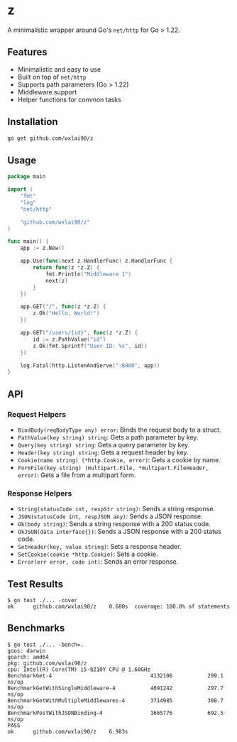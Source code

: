 # z

A minimalistic wrapper around Go's `net/http` for Go > 1.22.

## Features

*   Minimalistic and easy to use
*   Built on top of `net/http`
*   Supports path parameters (Go > 1.22)
*   Middleware support
*   Helper functions for common tasks

## Installation

```bash
go get github.com/wxlai90/z
```

## Usage

```go
package main

import (
	"fmt"
	"log"
	"net/http"

	"github.com/wxlai90/z"
)

func main() {
	app := z.New()

	app.Use(func(next z.HandlerFunc) z.HandlerFunc {
		return func(z *z.Z) {
			fmt.Println("Middleware 1")
			next(z)
		}
	})

	app.GET("/", func(z *z.Z) {
		z.Ok("Hello, World!")
	})

	app.GET("/users/{id}", func(z *z.Z) {
		id := z.PathValue("id")
		z.Ok(fmt.Sprintf("User ID: %s", id))
	})

	log.Fatal(http.ListenAndServe(":8080", app))
}
```

## API

### Request Helpers

*   `BindBody(reqBodyType any) error`: Binds the request body to a struct.
*   `PathValue(key string) string`: Gets a path parameter by key.
*   `Query(key string) string`: Gets a query parameter by key.
*   `Header(key string) string`: Gets a request header by key.
*   `Cookie(name string) (*http.Cookie, error)`: Gets a cookie by name.
*   `FormFile(key string) (multipart.File, *multipart.FileHeader, error)`: Gets a file from a multipart form.

### Response Helpers

*   `String(statusCode int, respStr string)`: Sends a string response.
*   `JSON(statusCode int, respJSON any)`: Sends a JSON response.
*   `Ok(body string)`: Sends a string response with a 200 status code.
*   `OkJSON(data interface{})`: Sends a JSON response with a 200 status code.
*   `SetHeader(key, value string)`: Sets a response header.
*   `SetCookie(cookie *http.Cookie)`: Sets a cookie.
*   `Error(err error, code int)`: Sends an error response.

## Test Results

```
$ go test ./... -cover
ok  	github.com/wxlai90/z	0.680s	coverage: 100.0% of statements
```

## Benchmarks

```
$ go test ./... -bench=.
goos: darwin
goarch: amd64
pkg: github.com/wxlai90/z
cpu: Intel(R) Core(TM) i5-8210Y CPU @ 1.60GHz
BenchmarkGet-4                          	 4132106	       299.1 ns/op
BenchmarkGetWithSingleMiddleware-4      	 4091242	       297.7 ns/op
BenchmarkGetWithMultipleMiddlewares-4   	 3714985	       308.7 ns/op
BenchmarkPostWithJSONBinding-4          	 1665776	       692.5 ns/op
PASS
ok  	github.com/wxlai90/z	6.983s
```
